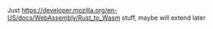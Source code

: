Just https://developer.mozilla.org/en-US/docs/WebAssembly/Rust_to_Wasm stuff, maybe will extend later
